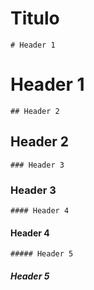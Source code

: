 Titulo 
===

    # Header 1 
# Header 1  
    ## Header 2  
## Header 2
    ### Header 3
### Header 3
    #### Header 4
#### Header 4
    ##### Header 5  
##### Header 5 

  
  
  
 
